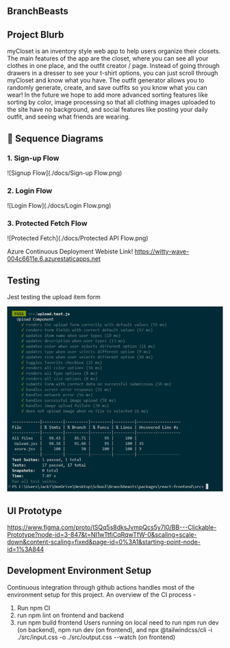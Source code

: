 ## BranchBeasts
## Project Blurb
myCloset is an inventory style web app to help users organize their closets. The main features of the app are the closet, where you can see all your clothes in one place, and the outfit creator / page. Instead of going through drawers in a dresser to see your t-shirt options, you can just scroll through myCloset and know what you have. The outfit generator allows you to randomly generate, create, and save outfits so you know what you can wear! In the future we hope to add more advanced sorting features like sorting by color, image processing so that all clothing images uploaded to the site have no background, and social features like posting your daily outfit, and seeing what friends are wearing. 


## 🔐 Sequence Diagrams

### 1. Sign-up Flow

![Signup Flow](./docs/Sign-up Flow.png)

### 2. Login Flow

![Login Flow](./docs/Login Flow.png)

### 3. Protected Fetch Flow

![Protected Fetch](./docs/Protected API Flow.png)

Azure Continuous Deployment Webiste Link!
https://witty-wave-004c6611e.6.azurestaticapps.net

## Testing

Jest testing the upload item form

![Testing Coverage](https://github.com/michaelalbertslo/BranchBeasts/blob/main/assets/images/Screenshot%202025-06-05%20112151.png)

## UI Prototype

https://www.figma.com/proto/ISQq5s8dksJvmpQcs5y7I0/BB---Clickable-Prototype?node-id=3-847&t=NI1wTtfiCqRqwTfW-0&scaling=scale-down&content-scaling=fixed&page-id=0%3A1&starting-point-node-id=1%3A844 

## Development Environment Setup

Continuous integration through github actions handles most of the environment setup for this project. 
An overview of the CI process - 
1. Run npm CI
2. run npm lint on frontend and backend
3. run npm build frontend
Users running on local need to run npm run dev (on backend), npm run dev (on frontend), and npx @tailwindcss/cli -i ./src/input.css -o ./src/output.css --watch (on frontend)

